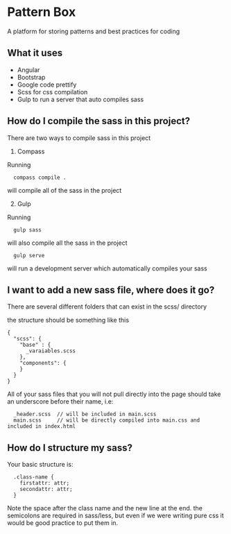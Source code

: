 # Pattern Box
A platform for storing patterns and best practices for coding

## What it uses
* Angular
* Bootstrap
* Google code prettify
* Scss for css compilation
* Gulp to run a server that auto compiles sass


## How do I compile the sass in this project?

There are two ways to compile sass in this project

1. Compass

  Running

  ```
    compass compile .
  ```

  will compile all of the sass in the project

2. Gulp

  Running

  ```
    gulp sass
  ```

  will also compile all the sass in the project

  ```
    gulp serve
  ```

  will run a development server which automatically compiles your sass


##  I want to add a new sass file, where does it go?

  There are several different folders that can exist in the scss/ directory

  the structure should be something like this

  ```
  {
    "scss": {
      "base" : {
        _varaiables.scss
      },
      "components": {
      }
    }
  }
  ```

  All of your sass files that you will not pull directly into the page should take an underscore before their name, i.e:

  ```
    _header.scss  // will be included in main.scss
    main.scss     // will be directly compiled into main.css and included in index.html
  ```

## How do I structure my sass?

  Your basic structure is:

  ```
    .class-name {
      firstattr: attr;
      secondattr: attr;
    }
  ```

  Note the space after the class name and the new line at the end. the semicolons are required in sass/less, but even if we were writing pure css it would be good practice to put them in.


